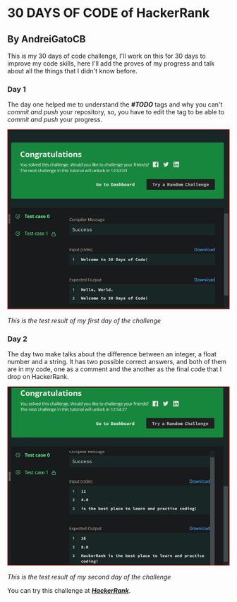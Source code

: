 # 30 DAYS OF CODE of HackerRank
## By AndreiGatoCB

This is my 30 days of code challenge, I'll work on this for 30 days to improve my code skills, here I'll add the proves 
of my progress and talk about all the things that I didn't know before.

### Day 1
The day one helped me to understand the _**#TODO**_ tags and why you can't _commit and push_ your repository, so, you
have to edit the tag to be able to _commit and push_ your progress.

![Day 1 test](imgs/test_day_1.PNG)

_This is the test result of my first day of the challenge_

### Day 2
The day two make talks about the difference between an integer, a float number and a string. It has two possible correct
answers, and both of them are in my code, one as a comment and the another as the final code that I drop on HackerRank.

![Day 2 test](imgs/test_day_2.PNG)

_This is the test result of my second day of the challenge_


You can try this challenge at [_**HackerRank**_](https://www.hackerrank.com/domains/tutorials/30-days-of-code).